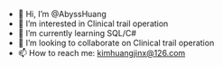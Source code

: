- 👋 Hi, I’m @AbyssHuang
- 👀 I’m interested in Clinical trail operation
- 🌱 I’m currently learning SQL/C#
- 💞️ I’m looking to collaborate on Clinical trail operation
- 📫 How to reach me: kimhuangjinx@126.com

<!---
AbyssHuang/AbyssHuang is a ✨ special ✨ repository because its `README.md` (this file) appears on your GitHub profile.
You can click the Preview link to take a look at your changes.
--->
